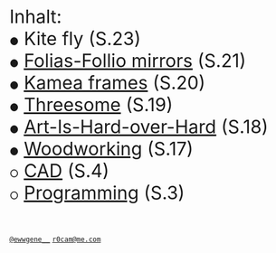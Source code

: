   <font size="6">
Inhalt:
    <br>
<font size="4">&#9679;</font> Kite fly (S.23)<br>
<font size="4">&#9679;</font> <a href="https://ewwgene.github.io/Folias-Follio-mirrors/"><u>Folias-Follio mirrors</u></a> (S.21)<br>
<font size="4">&#9679;</font> <a href="https://ewwgene.github.io/Kamea-frames/"><u>Kamea frames</u></a> (S.20)<br>
<font size="4">&#9679;</font> <a href="https://ewwgene.github.io/Threesome/"><u>Threesome</u></a> (S.19)<br>
<font size="4">&#9679;</font> <a href="https://ewwgene.github.io/Art-Is-Hard-over-Hard/"><u>Art-Is-Hard-over-Hard</u></a> (S.18)<br>
<font size="4">&#9679;</font> <a href="https://ewwgene.github.io/Woodworking/"><u>Woodworking</u></a> (S.17)<br>
<font size="4">&#9675;</font> <a href="https://ewwgene.github.io/CAD/"><u>CAD</u></a> (S.4)<br>
<font size="4">&#9675;</font> <a href="https://ewwgene.github.io/Programming/"><u>Programming</u></a> (S.3)<br>
<br>

</font> 

[`@ewwgene__`](https://instagram.com/ewwgene__?igshid=YmMyMTA2M2Y=) [`r0cam@me.com`](mailto:r0cam@me.com) 
